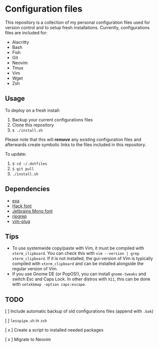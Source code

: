 # Configuration files

This repository is a collection of my personal configuration files used for version control and to setup fresh installations. Currently, configurations files are included for:

* Alacritty
* Bash
* Fish
* Git
* Neovim
* Tmux
* Vim
* Wget
* Zsh

## Usage

To deploy on a fresh install:

1. Backup your current configurations files
2. Clone this repository
3. `$ ./install.sh`

Please note that this will ***remove*** any existing configuration files and afterwards create symbolic links to the files included in this repository.

To update:

1. `$ cd ~/.dotfiles`
2. `$ git pull`
3. `./install.sh`

## Dependencies

* [exa](https://the.exa.website/introduction)
* [Hack font](https://sourcefoundry.org/hack/)
* [Jetbrains Mono font](https://github.com/JetBrains/JetBrainsMono)
* [ripgrep](https://github.com/BurntSushi/ripgrep)
* [vim-plug](https://github.com/junegunn/vim-plug)

## Tips

* To use systemwide copy/paste with Vim, it must be compiled with `xterm_clipboard`. You can check this with `vim --version | grep xterm_clipboard`. If it is not installed, the gui-version of Vim is typically compiled with `xterm_clipboard` and can be installed alongside the regular version of Vim.
* If you use Gnome DE (or PopOS!), you can install `gnome-tweaks` and switch Esc and Caps Lock. In other distros with `X11`, this can be done with `setxkbmap -option caps:escape`.

## TODO

[ ] Include automatic backup of old configurations files (append with `.bak`)

[ ] `lesspipe.sh` in `zsh`

[ x ] Create a script to installed needed packages

[ x ] Migrate to Neovim

